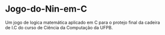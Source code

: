 # Jogo-do-Nin-em-C
Um jogo de logica matemática aplicado em C para o protejo final da cadeira de I.C do curso de Ciência da Computação da UFPB.
